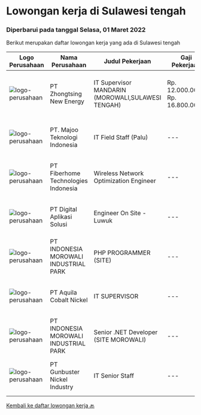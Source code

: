 
  # Lowongan kerja di Sulawesi tengah

  ### Diperbarui pada tanggal Selasa, 01 Maret 2022

  Berikut merupakan daftar lowongan kerja yang ada di Sulawesi tengah

  |Logo Perusahaan | Nama Perusahaan | Judul Pekerjaan | Gaji Pekerjaan | Lokasi | Deskripsi | Tanggal diunggah | Pranala |
  | -------------- | --------------- | --------------- | --------- | --------- | -------------- | ------- | ----------- |
  |![logo-perusahaan](https://i.ibb.co/sqvTCh9/112815900-stock-vector-no-image-available-icon-flat-vector.webp)|PT Zhongtsing New Energy|IT Supervisor MANDARIN (MOROWALI,SULAWESI TENGAH)|Rp. 12.000.000-Rp. 16.800.000|Sulawesi Tengah|Deskripsi Pekerjaan1.Menguasai pemecahan masalah sistem Jaringan SQL.2.Mampu menguasai NAV3.Berpengalaman Set up and Troubleshooting Hardware and...|Sabtu, 26 Februari 2022|https://www.jobstreet.co.id/id/job/it-supervisor-mandarin-morowali-sulawesi-tengah-3794035?token=0~0a85bfa0-6321-42d7-89fe-219c979cf7d4&sectionRank=1&jobId=jobstreet-id-job-3794035|
|![logo-perusahaan](https://image-service-cdn.seek.com.au/2a2c8a948d223cf92abbc34c9b4e6cee325386db/ee4dce1061f3f616224767ad58cb2fc751b8d2dc)|PT. Majoo Teknologi Indonesia|IT Field Staff (Palu)|---|Palu|Deskripsi Pekerjaan: Melakukan instalasi beserta pengaturan software dan hardware majoo. Memberikan edukasi (training) kepada staff / manager/ owner...|Rabu, 23 Februari 2022|https://www.jobstreet.co.id/id/job/it-field-staff-palu-3800406?token=0~0a85bfa0-6321-42d7-89fe-219c979cf7d4&sectionRank=2&jobId=jobstreet-id-job-3800406|
|![logo-perusahaan](https://image-service-cdn.seek.com.au/75a0e137cbbbb6119c508c6dc1464d0ff9ef547b/ee4dce1061f3f616224767ad58cb2fc751b8d2dc)|PT Fiberhome Technologies Indonesia|Wireless Network Optimization Engineer|---|Maluku|Job Responsibility:1. Responsible for SSV test.2. Responsible  for outputting SSV report.3. Coordinate with wireless problem analysis and test.Job...|Kamis, 24 Februari 2022|https://www.jobstreet.co.id/id/job/wireless-network-optimization-engineer-3790721?token=0~0a85bfa0-6321-42d7-89fe-219c979cf7d4&sectionRank=3&jobId=jobstreet-id-job-3790721|
|![logo-perusahaan](https://image-service-cdn.seek.com.au/803ca9e304087209684240b35ebd588ba2398a65/ee4dce1061f3f616224767ad58cb2fc751b8d2dc)|PT Digital Aplikasi Solusi|Engineer On Site - Luwuk|---|Sulawesi Tengah|Job Description: Performing operation and maintenance activities Communicating with manufacturer’s TAC (Technical Assistance Center) and/or utilizing...|Jumat, 18 Februari 2022|https://www.jobstreet.co.id/id/job/engineer-on-site-luwuk-3778209?token=0~0a85bfa0-6321-42d7-89fe-219c979cf7d4&sectionRank=4&jobId=jobstreet-id-job-3778209|
|![logo-perusahaan](https://image-service-cdn.seek.com.au/6f1b26962eca03f7c9c9a38ff9e9e5d35b6482b4/ee4dce1061f3f616224767ad58cb2fc751b8d2dc)|PT INDONESIA MOROWALI INDUSTRIAL PARK|PHP PROGRAMMER (SITE)|---|Sulawesi Tengah|Kualifikasi : Usia maks. 30 tahun Pendidikan minimal S1 Memiliki pengalaman minimal 1 tahun di bidang yang sama Paham dengan konsep full-stack...|Jumat, 18 Februari 2022|https://www.jobstreet.co.id/id/job/php-programmer-site-3778775?token=0~0a85bfa0-6321-42d7-89fe-219c979cf7d4&sectionRank=5&jobId=jobstreet-id-job-3778775|
|![logo-perusahaan](https://i.ibb.co/sqvTCh9/112815900-stock-vector-no-image-available-icon-flat-vector.webp)|PT Aquila Cobalt Nickel|IT SUPERVISOR|---|Jakarta Raya|Responsibilities: Documented SOP and working instruction Create report for performance, incident, and activity Research and Development Act as level 3...|Jumat, 11 Februari 2022|https://www.jobstreet.co.id/id/job/it-supervisor-3788193?token=0~0a85bfa0-6321-42d7-89fe-219c979cf7d4&sectionRank=6&jobId=jobstreet-id-job-3788193|
|![logo-perusahaan](https://image-service-cdn.seek.com.au/af4fedf231bafb1671c2838eb060e1c0ed9959d2/ee4dce1061f3f616224767ad58cb2fc751b8d2dc)|PT INDONESIA MOROWALI INDUSTRIAL PARK|Senior .NET Developer (SITE MOROWALI)|---|Sulawesi Tengah|Requirements : More than 5 years of experience as a .NET developer using C#, ASP.NET, ASP.NET Core, NET Framework, Web Forms, and MVC. Have knowledge...|Selasa, 15 Februari 2022|https://www.jobstreet.co.id/id/job/senior-net-developer-site-morowali-3774644?token=0~0a85bfa0-6321-42d7-89fe-219c979cf7d4&sectionRank=7&jobId=jobstreet-id-job-3774644|
|![logo-perusahaan](https://image-service-cdn.seek.com.au/b5064dcc65945b6a538802803c5c7964bea2108f/ee4dce1061f3f616224767ad58cb2fc751b8d2dc)|PT Gunbuster Nickel Industry|IT Senior Staff|---|Sulawesi Tengah|Qualifications : Minimun D3 Information Technology/ Information Systems / related field ; Minimum 3-4 years experience in mining industry ; Minimum...|Kamis, 03 Februari 2022|https://www.jobstreet.co.id/id/job/it-senior-staff-3778437?token=0~0a85bfa0-6321-42d7-89fe-219c979cf7d4&sectionRank=8&jobId=jobstreet-id-job-3778437|


  [Kembali ke daftar lowongan kerja 🔙](../README.md#daftar-lowongan-kerja)
  